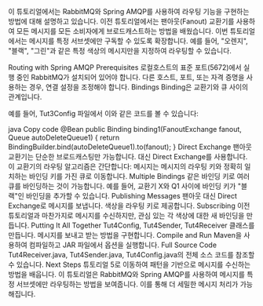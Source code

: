 이 튜토리얼에서는 RabbitMQ와 Spring AMQP를 사용하여 라우팅 기능을 구현하는 방법에 대해 설명하고 있습니다. 이전 튜토리얼에서는 팬아웃(Fanout) 교환기를 사용하여 모든 메시지를 모든 소비자에게 브로드캐스트하는 방법을 배웠습니다. 이번 튜토리얼에서는 메시지를 특정 서브셋에만 구독할 수 있도록 확장합니다. 예를 들어, "오렌지", "블랙", "그린"과 같은 특정 색상의 메시지만을 지정하여 라우팅할 수 있습니다.

Routing with Spring AMQP
Prerequisites
로컬호스트의 표준 포트(5672)에서 실행 중인 RabbitMQ가 설치되어 있어야 합니다.
다른 호스트, 포트, 또는 자격 증명을 사용하는 경우, 연결 설정을 조정해야 합니다.
Bindings
Binding은 교환기와 큐 사이의 관계입니다.

예를 들어, Tut3Config 파일에서 이와 같은 코드를 볼 수 있습니다:

java
Copy code
@Bean
public Binding binding1(FanoutExchange fanout, Queue autoDeleteQueue1) {
return BindingBuilder.bind(autoDeleteQueue1).to(fanout);
}
Direct Exchange
팬아웃 교환기는 단순한 브로드캐스팅만 가능합니다.
대신 Direct Exchange를 사용합니다. 이 교환기의 라우팅 알고리즘은 간단합니다: 메시지는 메시지의 라우팅 키와 정확히 일치하는 바인딩 키를 가진 큐로 이동합니다.
Multiple Bindings
같은 바인딩 키로 여러 큐를 바인딩하는 것이 가능합니다.
예를 들어, 교환기 X와 Q1 사이에 바인딩 키가 "블랙"인 바인딩을 추가할 수 있습니다.
Publishing Messages
팬아웃 대신 Direct Exchange로 메시지를 보냅니다.
색상을 라우팅 키로 제공합니다.
Subscribing
이전 튜토리얼과 마찬가지로 메시지를 수신하지만, 관심 있는 각 색상에 대한 새 바인딩을 만듭니다.
Putting It All Together
Tut4Config, Tut4Sender, Tut4Receiver 클래스를 만듭니다.
메시지를 보내고 받는 방법을 구현합니다.
Compile and Run
Maven을 사용하여 컴파일하고 JAR 파일에서 옵션을 실행합니다.
Full Source Code
Tut4Receiver.java, Tut4Sender.java, Tut4Config.java의 전체 소스 코드를 참조할 수 있습니다.
Next Steps
튜토리얼 5로 이동하여 패턴을 기반으로 메시지를 수신하는 방법을 배웁니다.
이 튜토리얼은 RabbitMQ와 Spring AMQP를 사용하여 메시지를 특정 서브셋에만 라우팅하는 방법을 보여줍니다. 이를 통해 더 세밀한 메시지 처리가 가능해집니다.